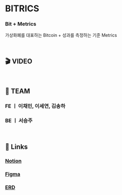 # BITRICS
### Bit + Metrics
가상화폐를 대표하는 Bitcoin + 성과를 측정하는 기준 Metrics


<br />

## 🎬 VIDEO
<br />

## 👥 TEAM
### FE ㅣ 이채민, 이세연, 김송하
### BE ㅣ 서승주
<br />

## 🔗 Links
### [Notion](https://www.notion.so/zzoo0123/Bitrics-59dcccba01df40219e1fa07a09821a44)
### [Figma](https://www.figma.com/design/0fhwjxeVqOzQDHnBQXKFzQ/hk-BITRICS?node-id=0-1&node-type=CANVAS&t=codCjtbYFjFiZbr2-0)
### [ERD](https://www.erdcloud.com/d/fZzSJc3PLnackaoDC)
